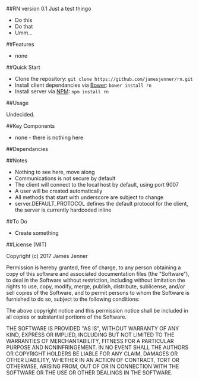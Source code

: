 ##RN version 0.1
Just a test thingo

* Do this
* Do that 
* Umm...


##Features

* none

##Quick Start

- Clone the repository: `git clone https://github.com/jamesjenner/rn.git`
- Install client dependancies via [Bower](http://bower.io): `bower install rn`
- Install server via [NPM](http://www.npmjs.org/): `npm install rn`

##Usage

Undecided.

##Key Components

* none - there is nothing here

##Dependancies

<!--
* opt `npm install opt`
* websocket `npm install websocket`
* node-uuid `npm install node-uuid`
* bcrypt/bcryptjs, use bcryptjs on windows `npm install bcryptjs`, bcrypt on linux `npm install bcrypt`
-->

##Notes

* Nothing to see here, move along
* Communications is not secure by default
* The client will connect to the local host by default, using port 9007
* A user will be created automatically
* All methods that start with underscore are subject to change
* server.DEFAULT_PROTOCOL defines the default protocol for the client, the server is currently hardcoded inline

##To Do

* Create something

##License (MIT)

Copyright (c) 2017 James Jenner

Permission is hereby granted, free of charge, to any person obtaining a copy
of this software and associated documentation files (the "Software"), to deal
in the Software without restriction, including without limitation the rights
to use, copy, modify, merge, publish, distribute, sublicense, and/or sell
copies of the Software, and to permit persons to whom the Software is
furnished to do so, subject to the following conditions:

The above copyright notice and this permission notice shall be included in all
copies or substantial portions of the Software.

THE SOFTWARE IS PROVIDED "AS IS", WITHOUT WARRANTY OF ANY KIND, EXPRESS OR
IMPLIED, INCLUDING BUT NOT LIMITED TO THE WARRANTIES OF MERCHANTABILITY,
FITNESS FOR A PARTICULAR PURPOSE AND NONINFRINGEMENT. IN NO EVENT SHALL THE
AUTHORS OR COPYRIGHT HOLDERS BE LIABLE FOR ANY CLAIM, DAMAGES OR OTHER
LIABILITY, WHETHER IN AN ACTION OF CONTRACT, TORT OR OTHERWISE, ARISING FROM,
OUT OF OR IN CONNECTION WITH THE SOFTWARE OR THE USE OR OTHER DEALINGS IN THE
SOFTWARE.